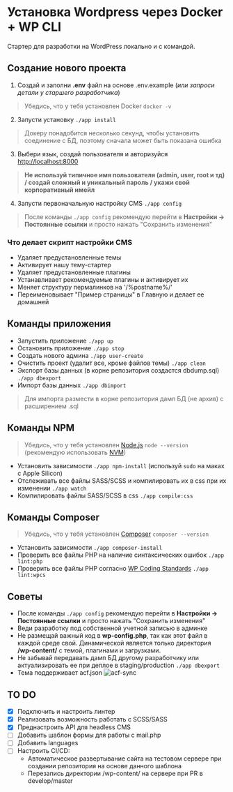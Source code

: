 # Установка Wordpress через Docker + WP CLI
Стартер для разработки на WordPress локально и с командой.

## Создание нового проекта
1. Создай и заполни **.env** файл на основе .env.example (*или запроси детали у старшего разработчика*)
> Убедись, что у тебя установлен Docker `docker -v`
2. Запусти установку `./app install`
> Докеру понадобится несколько секунд, чтобы установить соединение с БД, поэтому сначала может быть показана ошибка
3. Выбери язык, создай пользователя и авторизуйся [http://localhost:8000](http://localhost:8000/wp-admin/) 
> **Не используй типичное имя пользователя (admin, user, root и тд) / создай сложный и уникальный пароль / укажи свой корпоративный имейл**
4. Запусти первоначальную настройку CMS `./app config`
> После команды `./app config` рекомендую перейти в **Настройки -> Постоянные ссылки** и просто нажать "Сохранить изменения"

### Что делает скрипт настройки CMS
- Удаляет предустановленные темы
- Активирует нашу тему-стартер
- Удаляет предустановленные плагины
- Устанавливает рекомендуемые плагины и активирует их
- Меняет структуру пермалинков на '/%postname%/'
- Переименовывает "Пример страницы" в Главную и делает ее домашней

## Команды приложения
- Запустить приложение `./app up`
- Остановить приложение `./app stop`
- Создать нового админа `./app user-create`
- Очистить проект (удалит все, кроме файлов темы) `./app clean`
- Экспорт базы данных (в корне репозитория создастся dbdump.sql) `./app dbexport`
- Импорт базы данных `./app dbimport`
> Для импорта размести в корне репозитория дамп БД (не архив) с расширением .sql

## Команды NPM
> Убедись, что у тебя установлен [Node.js](https://nodejs.org/en) `node --version` (рекомендую использовать [NVM](https://github.com/nvm-sh/nvm))
- Установить зависимости `./app npm-install` (используй `sudo` на маках с Apple Silicon)
- Отслеживать все файлы SASS/SCSS и компилировать их в css при их изменении `./app watch`
- Компилировать файлы SASS/SCSS в css `./app compile:css`

## Команды Composer
> Убедись, что у тебя установлен [Composer](https://getcomposer.org/) `composer --version`
- Установить зависимости `./app composer-install`
- Проверить все файлы PHP на наличие синтаксических ошибок `./app lint:php`
- Проверить все файлы PHP согласно [WP Coding Standards](https://developer.wordpress.org/coding-standards/wordpress-coding-standards/php/) `./app lint:wpcs`

## Советы
- После команды `./app config` рекомендую перейти в **Настройки -> Постоянные ссылки** и просто нажать "Сохранить изменения"
- Веди разработку под собственной учетной записью в админке
- Не размещай важный код в **wp-config.php**, так как этот файл в каждой среде свой. Динамической является только директория **/wp-content/** с темой, плагинами и загрузками.
- Не забывай передавать дамп БД другому разработчику или актуализировать ее при деплое в staging/production `./app dbexport`
- Тема поддерживает acf.json
![acf-sync](https://github.com/mksddn/wp-starter/assets/22976310/da78f925-ca72-4124-87a9-1e58dee0f398)


## TO DO
 - [x] Подключить и настроить линтер
 - [x] Реализовать возможность работать с SCSS/SASS
 - [x] Преднастроить API для headless CMS
 - [ ] Добавить шаблон формы для работы с mail.php
 - [ ] Добавить languages
 - [ ] Настроить CI/CD:
    - Автоматическое развертывание сайта на тестовом сервере при создании репозитория на основе данного шаблона
    - Перезапись директории /wp-content/ на сервере при PR в develop/master

